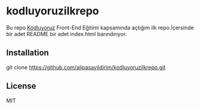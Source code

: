 # kodluyoruzilkrepo
 Bu repo [Kodluyoruz](https://kodluyoruz.org/tr/kodluyoruz/) Front-End Eğitimi kapsamında açtığım ilk repo.İçersinde bir adet README bir adet index.html barındırıyor.
 
 ## Installation

git clone https://github.com/alipasayildirim/kodluyoruzilkrepo.git

## License

MIT
